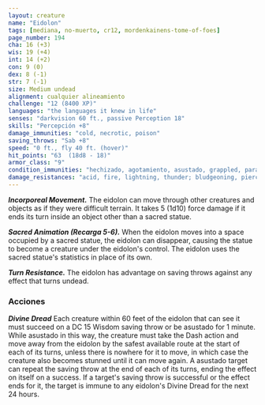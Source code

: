 ```yaml
---
layout: creature
name: "Eidolon"
tags: [mediana, no-muerto, cr12, mordenkainens-tome-of-foes]
page_number: 194
cha: 16 (+3)
wis: 19 (+4)
int: 14 (+2)
con: 9 (0)
dex: 8 (-1)
str: 7 (-1)
size: Medium undead
alignment: cualquier alineamiento
challenge: "12 (8400 XP)"
languages: "the languages it knew in life"
senses: "darkvision 60 ft., passive Perception 18"
skills: "Percepción +8"
damage_immunities: "cold, necrotic, poison"
saving_throws: "Sab +8"
speed: "0 ft., fly 40 ft. (hover)"
hit_points: "63  (18d8 - 18)"
armor_class: "9"
condition_immunities: "hechizado, agotamiento, asustado, grappled, paralizado, petrificado, envenenado, prone, restrained"
damage_resistances: "acid, fire, lightning, thunder; bludgeoning, piercing, and slashing from nonmagical attacks"
---
```


***Incorporeal Movement.*** The eidolon can move through other creatures and objects as if they were difficult terrain. It takes 5 (1d10) force damage if it ends its turn inside an object other than a sacred statue.

***Sacred Animation (Recarga 5-6).*** When the eidolon moves into a space occupied by a sacred statue, the eidolon can disappear, causing the statue to become a creature under the eidolon's control. The eidolon uses the sacred statue's statistics in place of its own.

***Turn Resistance.*** The eidolon has advantage on saving throws against any effect that turns undead.

### Acciones

***Divine Dread*** Each creature within 60 feet of the eidolon that can see it must succeed on a DC 15 Wisdom saving throw or be asustado for 1 minute. While asustado in this way, the creature must take the Dash action and move away from the eidolon by the safest available route at the start of each of its turns, unless there is nowhere for it to move, in which case the creature also becomes stunned until it can move again. A asustado target can repeat the saving throw at the end of each of its turns, ending the effect on itself on a success. If a target's saving throw is successful or the effect ends for it, the target is immune to any eidolon's Divine Dread for the next 24 hours.
